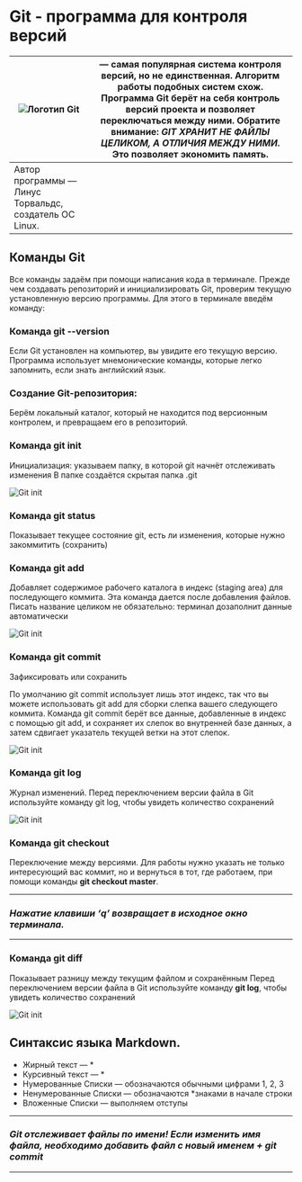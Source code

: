 # **Git - программа для контроля версий**

![Логотип Git](https://kadvarus.com/wp-content/uploads/2022/09/git-100x100.jpeg) | — самая популярная система контроля версий, но не единственная. Алгоритм работы подобных систем схож. Программа Git берёт на себя контроль версий проекта и позволяет переключаться между ними. Обратите внимание: _GIT ХРАНИТ НЕ ФАЙЛЫ ЦЕЛИКОМ, А ОТЛИЧИЯ МЕЖДУ НИМИ_. Это позволяет экономить память. 
------------- | -------------
 | Автор программы — Линус Торвальдс, создатель ОС Linux.

 ## **Команды Git**

 Все команды задаём при помощи написания кода в терминале.
Прежде чем создавать репозиторий и инициализировать Git, проверим текущую установленную версию программы. Для этого в терминале введём команду:

### Команда **git --version**

Если Git установлен на компьютер, вы увидите его текущую версию. Программа использует мнемонические команды, которые легко запомнить, если знать английский язык.

### **Создание Git-репозитория:**

Берём локальный каталог, который не находится под версионным контролем, и превращаем его в репозиторий.

### Команда **git init**

Инициализация: указываем папку, в которой git начнёт отслеживать изменения В папке создаётся скрытая папка .git

![Git init](DZ_12_01_2023\init.JPG)

### Команда **git status**

Показывает текущее состояние git, есть  ли изменения, которые нужно закоммитить (сохранить)

### Команда **git add**

Добавляет содержимое рабочего каталога в индекс (staging area) для последующего коммита. Эта команда дается после добавления файлов. Писать название целиком не обязательно: терминал дозаполнит данные автоматически

![Git init](DZ_12_01_2023\add.JPG)

### Команда **git commit**
Зафиксировать или сохранить

По умолчанию git commit использует лишь этот индекс, так что вы можете использовать git add для сборки слепка вашего следующего коммита. Команда git commit берёт все данные, добавленные в индекс с помощью git add, и сохраняет их слепок во внутренней базе данных, а затем сдвигает указатель текущей ветки на этот слепок.

![Git init](DZ_12_01_2023\commit.JPG)

### Команда **git log**

Журнал изменений. Перед переключением версии файла в Git используйте команду git log, чтобы увидеть количество сохранений

![Git init](DZ_12_01_2023\log.JPG)

### Команда **git checkout**

Переключение между версиями. Для работы нужно указать не только интересующий вас коммит, но и вернуться  в тот, где работаем, при помощи команды **git checkout master**.

---
### *Нажатие клавиши **‘q’** возвращает  в исходное окно терминала.*
---

### Команда **git diff**

Показывает разницу между текущим файлом и сохранённым Перед переключением версии файла в Git используйте команду **git log**, чтобы увидеть количество сохранений

![Git init](DZ_12_01_2023\dif.JPG)

## **Синтаксис языка Markdown.**
* Жирный текст — *
* Курсивный текст — *
* Нумерованные Списки — обозначаются обычными цифрами 1, 2, 3
* Ненумерованные Списки — обозначаются *знаками в начале строки
* Вложенные Списки — выполняем отступы

---
### *Git отслеживает файлы по имени!  Если изменить имя файла, необходимо добавить файл с новый именем + **git commit***

---

